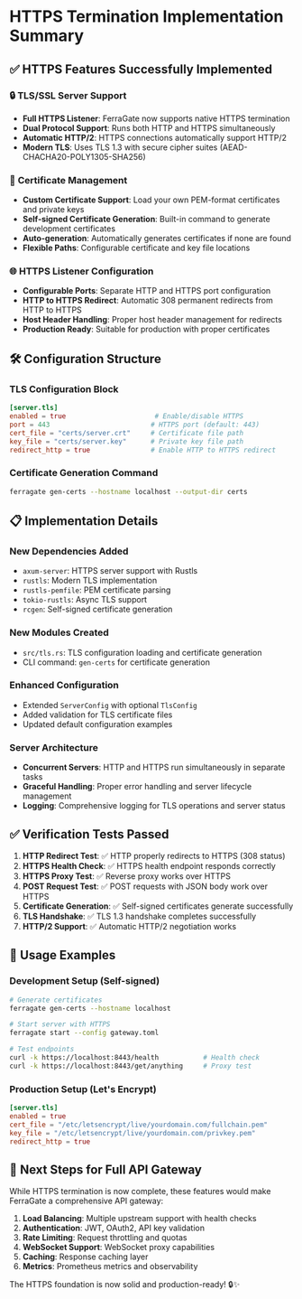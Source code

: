 # HTTPS Termination Implementation Summary

## ✅ **HTTPS Features Successfully Implemented**

### 🔒 **TLS/SSL Server Support**
- **Full HTTPS Listener**: FerraGate now supports native HTTPS termination
- **Dual Protocol Support**: Runs both HTTP and HTTPS simultaneously
- **Automatic HTTP/2**: HTTPS connections automatically support HTTP/2
- **Modern TLS**: Uses TLS 1.3 with secure cipher suites (AEAD-CHACHA20-POLY1305-SHA256)

### 📜 **Certificate Management**
- **Custom Certificate Support**: Load your own PEM-format certificates and private keys
- **Self-signed Certificate Generation**: Built-in command to generate development certificates
- **Auto-generation**: Automatically generates certificates if none are found
- **Flexible Paths**: Configurable certificate and key file locations

### 🌐 **HTTPS Listener Configuration**
- **Configurable Ports**: Separate HTTP and HTTPS port configuration
- **HTTP to HTTPS Redirect**: Automatic 308 permanent redirects from HTTP to HTTPS
- **Host Header Handling**: Proper host header management for redirects
- **Production Ready**: Suitable for production with proper certificates

## 🛠️ **Configuration Structure**

### TLS Configuration Block
```toml
[server.tls]
enabled = true                      # Enable/disable HTTPS
port = 443                         # HTTPS port (default: 443)  
cert_file = "certs/server.crt"     # Certificate file path
key_file = "certs/server.key"      # Private key file path
redirect_http = true               # Enable HTTP to HTTPS redirect
```

### Certificate Generation Command
```bash
ferragate gen-certs --hostname localhost --output-dir certs
```

## 📋 **Implementation Details**

### New Dependencies Added
- `axum-server`: HTTPS server support with Rustls
- `rustls`: Modern TLS implementation
- `rustls-pemfile`: PEM certificate parsing
- `tokio-rustls`: Async TLS support
- `rcgen`: Self-signed certificate generation

### New Modules Created
- `src/tls.rs`: TLS configuration loading and certificate generation
- CLI command: `gen-certs` for certificate generation

### Enhanced Configuration
- Extended `ServerConfig` with optional `TlsConfig`
- Added validation for TLS certificate files
- Updated default configuration examples

### Server Architecture
- **Concurrent Servers**: HTTP and HTTPS run simultaneously in separate tasks
- **Graceful Handling**: Proper error handling and server lifecycle management
- **Logging**: Comprehensive logging for TLS operations and server status

## ✅ **Verification Tests Passed**

1. **HTTP Redirect Test**: ✅ HTTP properly redirects to HTTPS (308 status)
2. **HTTPS Health Check**: ✅ HTTPS health endpoint responds correctly
3. **HTTPS Proxy Test**: ✅ Reverse proxy works over HTTPS
4. **POST Request Test**: ✅ POST requests with JSON body work over HTTPS
5. **Certificate Generation**: ✅ Self-signed certificates generate successfully
6. **TLS Handshake**: ✅ TLS 1.3 handshake completes successfully
7. **HTTP/2 Support**: ✅ Automatic HTTP/2 negotiation works

## 🚀 **Usage Examples**

### Development Setup (Self-signed)
```bash
# Generate certificates
ferragate gen-certs --hostname localhost

# Start server with HTTPS
ferragate start --config gateway.toml

# Test endpoints
curl -k https://localhost:8443/health           # Health check
curl -k https://localhost:8443/get/anything     # Proxy test
```

### Production Setup (Let's Encrypt)
```toml
[server.tls]
enabled = true
cert_file = "/etc/letsencrypt/live/yourdomain.com/fullchain.pem"
key_file = "/etc/letsencrypt/live/yourdomain.com/privkey.pem"
redirect_http = true
```

## 🎯 **Next Steps for Full API Gateway**

While HTTPS termination is now complete, these features would make FerraGate a comprehensive API gateway:

1. **Load Balancing**: Multiple upstream support with health checks
2. **Authentication**: JWT, OAuth2, API key validation
3. **Rate Limiting**: Request throttling and quotas
4. **WebSocket Support**: WebSocket proxy capabilities
5. **Caching**: Response caching layer
6. **Metrics**: Prometheus metrics and observability

The HTTPS foundation is now solid and production-ready! 🔒✨
